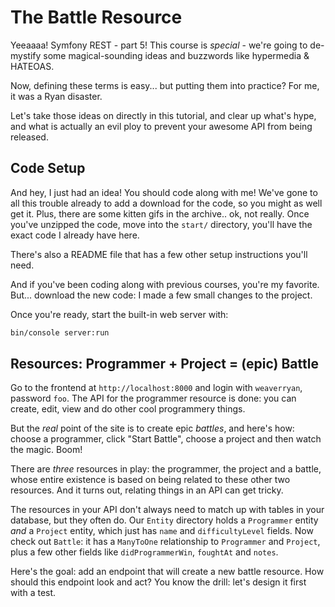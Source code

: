# The Battle Resource

Yeeaaaa! Symfony REST - part 5! This course is *special* - we're going to de-mystify
some magical-sounding ideas and buzzwords like hypermedia & HATEOAS.

Now, defining these terms is easy... but putting them into practice? For me, it was a
Ryan disaster.

Let's take those ideas on directly in this tutorial, and clear up what's hype,
and what is actually an evil ploy to prevent your awesome API from being released.

## Code Setup

And hey, I just had an idea! You should code along with me! We've gone to all this
trouble already to add a download for the code, so you might as well get it. Plus,
there are some kitten gifs in the archive.. ok, not really. Once you've unzipped
the code, move into the `start/` directory, you'll have the exact code I already
have here.

There's also a README file that has a few other setup instructions you'll need.

And if you've been coding along with previous courses, you're my favorite. But...
download the new code: I made a few small changes to the project.

Once you're ready, start the built-in web server with:

```bash
bin/console server:run
```

## Resources: Programmer + Project = (epic) Battle

Go to the frontend at `http://localhost:8000` and login with `weaverryan`, password
`foo`. The API for the programmer resource is done: you can create, edit, view and do
other cool programmery things.

But the *real* point of the site is to create epic *battles*, and here's how: choose
a programmer, click "Start Battle", choose a project and then watch the magic. Boom!

There are *three* resources in play: the programmer, the project and a battle, whose
entire existence is based on being related to these other two resources. And it turns
out, relating things in an API can get tricky.

The resources in your API don't always need to match up with tables in your database, but
they often do. Our `Entity` directory holds a `Programmer` entity *and* a `Project`
entity, which just has `name` and `difficultyLevel` fields. Now check out `Battle`: it
has a `ManyToOne` relationship to `Programmer` and `Project`, plus a few other fields
like `didProgrammerWin`, `foughtAt` and `notes`.

Here's the goal: add an endpoint that will create a new battle resource. How should
this endpoint look and act? You know the drill: let's design it first with a test.
